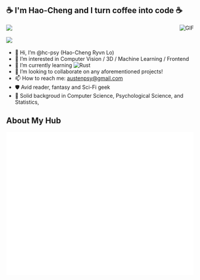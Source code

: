 ## :coffee: I'm Hao-Cheng and I turn coffee into code :coffee:


<img align="right" alt="GIF" src="https://media.giphy.com/media/vzO0Vc8b2VBLi/giphy.gif" />

![](https://komarev.com/ghpvc/?username=hc-psy)

<a href="https://www.buymeacoffee.com/ryvn"><img src="https://img.buymeacoffee.com/button-api/?text=Buy me a book&emoji=📚&slug=ryvn&button_colour=40DCA5&font_colour=ffffff&font_family=Bree&outline_colour=000000&coffee_colour=FFDD00" /></a>

- 👋 Hi, I’m @hc-psy (Hao-Cheng Ryvn Lo)
- 👀 I’m interested in Computer Vision / 3D / Machine Learning / Frontend
- 🌱 I’m currently learning ![Rust](https://img.shields.io/badge/-RUST-F8EBD8?logo=rust)
- 💞️ I’m looking to collaborate on any aforementioned projects!
- 📫 How to reach me: austenpsy@gmail.com
- 🛡️ Avid reader, fantasy and Sci-Fi geek
- 🔬 Solid backgroud in Computer Science, Psychological Science, and Statistics,

<!---
hc-psy/hc-psy is a ✨ special ✨ repository because its `README.md` (this file) appears on your GitHub profile.
You can click the Preview link to take a look at your changes.
--->

## About My Hub

![Metrics](https://github.com/hc-psy/hc-psy/blob/main/github-metrics.svg)
